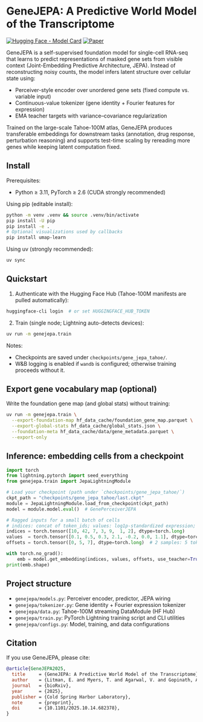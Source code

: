 # GeneJEPA: A Predictive World Model of the Transcriptome

[![Hugging Face - Model Card](https://img.shields.io/badge/HuggingFace-Model%20Card-ffcc4d?logo=huggingface&logoColor=white&labelColor=000000)](https://huggingface.co/elonlit/GeneJEPA) [![Paper](https://img.shields.io/badge/Paper-bioRxiv-1e90ff?labelColor=000000)](https://doi.org/10.1101/2025.10.14.682378)

GeneJEPA is a self-supervised foundation model for single-cell RNA-seq that learns to predict representations of masked gene sets from visible context (Joint-Embedding Predictive Architecture, JEPA). Instead of reconstructing noisy counts, the model infers latent structure over cellular state using:

- Perceiver-style encoder over unordered gene sets (fixed compute vs. variable input)
- Continuous-value tokenizer (gene identity + Fourier features for expression)
- EMA teacher targets with variance–covariance regularization

Trained on the large-scale Tahoe-100M atlas, GeneJEPA produces transferable embeddings for downstream tasks (annotation, drug response, perturbation reasoning) and supports test-time scaling by rereading more genes while keeping latent computation fixed.


## Install

Prerequisites:
- Python ≥ 3.11, PyTorch ≥ 2.6 (CUDA strongly recommended)

Using pip (editable install):

```bash
python -m venv .venv && source .venv/bin/activate
pip install -U pip
pip install -e .
# Optional visualizations used by callbacks
pip install umap-learn
```

Using uv (strongly recommended):

```bash
uv sync
```


## Quickstart

1) Authenticate with the Hugging Face Hub (Tahoe-100M manifests are pulled automatically):

```bash
huggingface-cli login  # or set HUGGINGFACE_HUB_TOKEN
```

2) Train (single node; Lightning auto-detects devices):

```bash
uv run -m genejepa.train
```

Notes:
- Checkpoints are saved under `checkpoints/gene_jepa_tahoe/`.
- W&B logging is enabled if `wandb` is configured; otherwise training proceeds without it.


## Export gene vocabulary map (optional)

Write the foundation gene map (and global stats) without training:

```bash
uv run -m genejepa.train \
  --export-foundation-map hf_data_cache/foundation_gene_map.parquet \
  --export-global-stats hf_data_cache/global_stats.json \
  --foundation-meta hf_data_cache/data/gene_metadata.parquet \
  --export-only
```


## Inference: embedding cells from a checkpoint

```python
import torch
from lightning.pytorch import seed_everything
from genejepa.train import JepaLightningModule

# Load your checkpoint (path under `checkpoints/gene_jepa_tahoe/`)
ckpt_path = "checkpoints/gene_jepa_tahoe/last.ckpt"
module = JepaLightningModule.load_from_checkpoint(ckpt_path)
model = module.model.eval()  # GenePerceiverJEPA

# Ragged inputs for a small batch of cells
# indices: concat of token_ids; values: log1p-standardized expression; offsets: prefix sums
indices = torch.tensor([10, 42, 7, 3, 9,  1, 2], dtype=torch.long)
values  = torch.tensor([0.1, 0.5, 0.3, 2.1, -0.2, 0.0, 1.1], dtype=torch.float32)
offsets = torch.tensor([0, 5, 7], dtype=torch.long)  # 2 samples: 5 tokens, then 2 tokens

with torch.no_grad():
    emb = model.get_embedding(indices, values, offsets, use_teacher=True)  # [batch, d]
print(emb.shape)
```


## Project structure

- `genejepa/models.py`: Perceiver encoder, predictor, JEPA wiring
- `genejepa/tokenizer.py`: Gene identity + Fourier expression tokenizer
- `genejepa/data.py`: Tahoe-100M streaming DataModule (HF Hub)
- `genejepa/train.py`: PyTorch Lightning training script and CLI utilities
- `genejepa/configs.py`: Model, training, and data configurations


## Citation

If you use GeneJEPA, please cite:

```bibtex
@article{GeneJEPA2025,
  title     = {GeneJEPA: A Predictive World Model of the Transcriptome},
  author    = {Litman, E. and Myers, T. and Agarwal, V. and Gopinath, A. and Li, O. and Mittal, E. and Kassis, T.},
  journal   = {bioRxiv},
  year      = {2025},
  publisher = {Cold Spring Harbor Laboratory},
  note      = {preprint},
  doi       = {10.1101/2025.10.14.682378},
}
```
